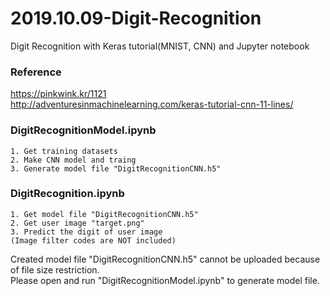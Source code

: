 # 2019.10.09-Digit-Recognition
Digit Recognition with Keras tutorial(MNIST, CNN) and Jupyter notebook

### Reference
https://pinkwink.kr/1121<br>
http://adventuresinmachinelearning.com/keras-tutorial-cnn-11-lines/<br>

### DigitRecognitionModel.ipynb

    1. Get training datasets
    2. Make CNN model and traing
    3. Generate model file "DigitRecognitionCNN.h5"

### DigitRecognition.ipynb

    1. Get model file "DigitRecognitionCNN.h5"
    2. Get user image "target.png"
    3. Predict the digit of user image
    (Image filter codes are NOT included)

Created model file "DigitRecognitionCNN.h5" cannot be uploaded because of file size restriction.<br>
Please open and run "DigitRecognitionModel.ipynb" to generate model file.


